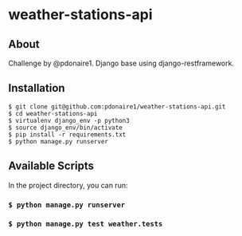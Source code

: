 # weather-stations-api
## About
Challenge by @pdonaire1.
Django base using django-restframework.

## Installation
```
$ git clone git@github.com:pdonaire1/weather-stations-api.git
$ cd weather-stations-api
$ virtualenv django_env -p python3
$ source django_env/bin/activate
$ pip install -r requirements.txt
$ python manage.py runserver
```

## Available Scripts

In the project directory, you can run:

### `$ python manage.py runserver`
### `$ python manage.py test weather.tests`

